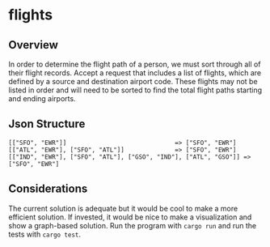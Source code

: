 # flights

## Overview
In order to determine the flight path of a person, we must sort through all of their flight records. Accept a request that includes a list of flights, which are defined by a source and destination airport code. These flights may not be listed in order and will need to be sorted to find the total flight paths starting and ending airports.

## Json Structure
```
[["SFO", "EWR"]]                              => ["SFO", "EWR"]
[["ATL", "EWR"], ["SFO", "ATL"]]              => ["SFO", "EWR"]
[["IND", "EWR"], ["SFO", "ATL"], ["GSO", "IND"], ["ATL", "GSO"]] => ["SFO", "EWR"]
```

## Considerations
The current solution is adequate but it would be cool to make a more efficient solution. If invested, it would be nice to make a visualization and show a graph-based solution.
Run the program with `cargo run` and run the tests with `cargo test`. 
